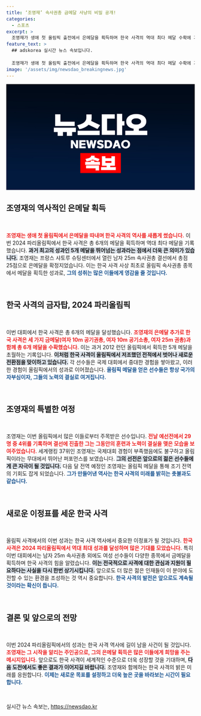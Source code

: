 ```yaml
---
title: ‘조영재’ 속사권총 금메달 사냥의 비밀 공개!
categories:
  - 스포츠
excerpt: >
  조영재가 생애 첫 올림픽 출전에서 은메달을 획득하며 한국 사격의 역대 최다 메달 수확에 기여했다. 그의 성장은 올림픽 역사에 새로운 페이지를 쓰며, 조기 전역의 기회까지 얻었다!
feature_text: >
  ## adskorea 실시간 뉴스 속보입니다.

  조영재가 생애 첫 올림픽 출전에서 은메달을 획득하며 한국 사격의 역대 최다 메달 수확에 기여했다. 그의 성장은 올림픽 역사에 새로운 페이지를 쓰며, 조기 전역의 기회까지 얻었다!
image: '/assets/img/newsdao_breakingnews.jpg'
---
```


<p><img src="/assets/img/newsdao_breakingnews.jpg" alt="adskorea 속보" /></p>

<h2 data-ke-size="size26">조영재의 역사적인 은메달 획득</h2>

<p data-ke-size="size16">&nbsp;</p>

<p><b><span style="color: #ee2323;">조영재는 생애 첫 올림픽에서 은메달을 따내며 한국 사격의 역사를 새롭게 썼습니다.</span></b> 이번 2024 파리올림픽에서 한국 사격은 총 6개의 메달을 획득하며 역대 최다 메달을 기록했습니다. <b><span style="background-color: #21538527;">과거 최고의 성과인 5개 메달을 뛰어넘는 성과라는 점에서 더욱 큰 의미가 있습니다.</span></b> 조영재는 프랑스 샤토루 슈팅센터에서 열린 남자 25m 속사권총 결선에서 총점 25점으로 은메달을 확정지었습니다. 이는 한국 사격 사상 최초로 올림픽 속사권총 종목에서 메달을 획득한 성과로, <b><span style="color: #1a5490;">그의 성취는 많은 이들에게 영감을 줄 것입니다.</span></b></p>

<p data-ke-size="size16">&nbsp;</p>

<h2 data-ke-size="size26">한국 사격의 금자탑, 2024 파리올림픽</h2>

<p data-ke-size="size16">&nbsp;</p>

<p>이번 대회에서 한국 사격은 총 6개의 메달을 달성했습니다. <b><span style="color: #ee2323;">조영재의 은메달 추가로 한국 사격은 세 가지 금메달(여자 10m 공기권총, 여자 10m 공기소총, 여자 25m 권총)과 함께 총 6개 메달을 수확했습니다.</span></b> 이는 과거 2012 런던 올림픽에서 획득한 5개 메달을 초월하는 기록입니다. <b><span style="background-color: #21538527;">이처럼 한국 사격이 올림픽에서 저조했던 전적에서 벗어나 새로운 전환점을 맞이하고 있습니다.</span></b> 각 선수들은 국제 대회에서 중대한 경험을 쌓아왔고, 이러한 경험이 올림픽에서의 성과로 이어졌습니다. <b><span style="color: #1a5490;">올림픽 메달을 얻은 선수들은 항상 국가의 자부심이자, 그들의 노력의 결실로 여겨집니다.</span></b></p>

<p data-ke-size="size16">&nbsp;</p>

<h2 data-ke-size="size26">조영재의 특별한 여정</h2>

<p data-ke-size="size16">&nbsp;</p>

<p>조영재는 이번 올림픽에서 많은 이들로부터 주목받은 선수입니다. <b><span style="color: #ee2323;">전날 예선전에서 29명 중 4위를 기록하며 결선에 진출한 그는 그동안의 훈련과 노력이 결실을 맺은 모습을 보여주었습니다.</span></b> 세계랭킹 37위인 조영재는 국제대회 경험이 부족했음에도 불구하고 올림픽이라는 무대에서 뛰어난 퍼포먼스를 보였습니다. <b><span style="background-color: #21538527;">그의 선전은 앞으로의 젊은 선수들에게 큰 자극이 될 것입니다.</span></b> 다음 달 전역 예정인 조영재는 올림픽 메달을 통해 조기 전역의 기회도 잡게 되었습니다. <b><span style="color: #1a5490;">그가 만들어낸 역사는 한국 사격의 미래를 밝히는 촛불과도 같습니다.</span></b></p>

<p data-ke-size="size16">&nbsp;</p>

<h2 data-ke-size="size26">새로운 이정표를 세운 한국 사격</h2>

<p data-ke-size="size16">&nbsp;</p>

<p>올림픽 사격에서의 이번 성과는 한국 사격 역사에서 중요한 이정표가 될 것입니다. <b><span style="color: #ee2323;">한국 사격은 2024 파리올림픽에서 역대 최대 성과를 달성하며 많은 기대를 모았습니다.</span></b> 특히 이번 대회에서는 남자 25m 속사권총 외에도 여성 선수들이 다양한 종목에서 금메달을 획득하며 한국 사격의 힘을 알렸습니다. <b><span style="background-color: #21538527;">이는 전국적으로 사격에 대한 관심과 지원이 필요하다는 사실을 다시 한번 상기시킵니다.</span></b> 앞으로도 더 많은 젊은 인재들이 이 분야에 도전할 수 있는 환경을 조성하는 것 역시 중요합니다. <b><span style="color: #1a5490;">한국 사격의 발전은 앞으로도 계속될 것이라는 확신이 듭니다.</span></b></p>

<p data-ke-size="size16">&nbsp;</p>

<h2 data-ke-size="size26">결론 및 앞으로의 전망</h2>

<p data-ke-size="size16">&nbsp;</p>

<p>이번 2024 파리올림픽에서의 성과는 한국 사격 역사에 길이 남을 사건이 될 것입니다. <b><span style="color: #ee2323;">조영재는 그 시작을 알리는 주인공으로, 그의 은메달 획득은 많은 이들에게 희망을 주는 메시지입니다.</span></b> 앞으로도 한국 사격이 세계적인 수준으로 더욱 성장할 것을 기대하며, <b><span style="background-color: #21538527;">다음 도전에서도 좋은 결과가 이어지길 바랍니다.</span></b> 조영재와 함께하는 한국 사격의 밝은 미래를 응원합니다. <b><span style="color: #1a5490;">이제는 새로운 목표를 설정하고 더욱 높은 곳을 바라보는 시간이 필요합니다.</span></b></p>

<p data-ke-size="size16">&nbsp;</p>
실시간 뉴스 속보는, <a href="https://newsdao.kr" rel="dofollow">https://newsdao.kr</a>


